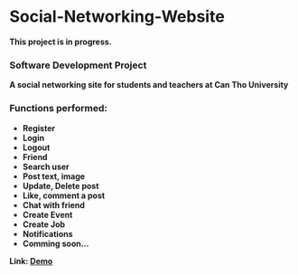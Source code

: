 # Social-Networking-Website
<b>This project is in progress.<b>
<h3>Software Development Project</h3>
<p>A social networking site for students and teachers at Can Tho University</p>
<h3>Functions performed:</h3>
<ul>
  <li>Register</li>
  <li>Login</li>
  <li>Logout</li>
  <li>Friend</li>
  <li>Search user</li>
  <li>Post text, image</li>
  <li>Update, Delete post</li>
  <li>Like, comment a post</li>
  <li>Chat with friend</li>
  <li>Create Event</li>
  <li>Create Job</li>
  <li>Notifications</li>
  <li>Comming soon...</li>
 </ul>
  
  <p>Link: <a href="https://www.youtube.com/watch?v=220Fsn1jGaQ&t=2s">Demo</a></p>
